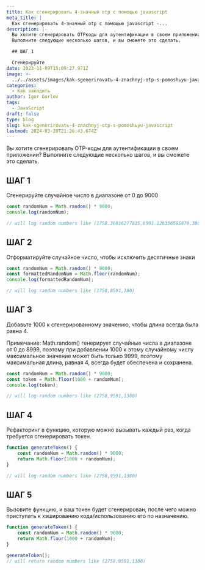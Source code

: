 ```yaml
---
title: Как сгенерировать 4-значный otp с помощью javascript
meta_title: |
  Как сгенерировать 4-значный otp с помощью javascript -...
description: |-
  Вы хотите сгенерировать OTPкоды для аутентификации в своем приложении?
  Выполните следующие несколько шагов, и вы сможете это сделать.

  ## ШАГ 1

  Сгенерируйте
date: 2023-11-09T15:09:27.971Z
image: >-
  ../../assets/images/kak-sgenerirovatь-4-znachnyj-otp-s-pomoshьyu-javascript-Nov-09-2023.avif
categories:
  - Как закодить
author: Igor Gorlov
tags:
  - JavaScript
draft: false
type: blog
slug: kak-sgenerirovatь-4-znachnyj-otp-s-pomoshьyu-javascript
lastmod: 2024-03-20T21:26:43.674Z
---
```


Вы хотите сгенерировать OTP-коды для аутентификации в своем приложении?
Выполните следующие несколько шагов, и вы сможете это сделать.

## ШАГ 1

Сгенерируйте случайное число в диапазоне от 0 до 9000

```javascript
const randomNum = Math.random() * 9000;
console.log(randomNum);

// will log random numbers like (1758.36816277815,8591.126356595876,380.85504639047053)
```

## ШАГ 2

Отформатируйте случайное число, чтобы исключить десятичные знаки

```javascript
const randomNum = Math.random() * 9000;
const formattedRandomNum = Math.floor(randomNum);
console.log(formattedRandomNum);

// will log random numbers like (1758,8591,380)
```

## ШАГ 3

Добавьте 1000 к сгенерированному значению, чтобы длина всегда была равна 4.

Примечание: Math.random() генерирует случайные числа в диапазоне от 0 до 8999, поэтому при добавлении 1000 к этому случайному числу максимальное значение может быть только 9999, поэтому максимальная длина, равная 4, всегда будет обеспечена и сохранена.

```javascript
const randomNum = Math.random() * 9000;
const token = Math.floor(1000 + randomNum);
console.log(token);

// will log random numbers like (2758,9591,1380)
```

## ШАГ 4

Рефакторинг в функцию, которую можно вызывать каждый раз, когда требуется сгенерировать токен.

```javascript
function generateToken() {
	const randomNum = Math.random() * 9000;
	return Math.floor(1000 + randomNum);
}

// will log random numbers like (2758,9591,1380)
```

## ШАГ 5

Вызовите функцию, и ваш токен будет сгенерирован, после чего можно приступать к хэшированию кода/использованию его по назначению.

```javascript
function generateToken() {
	const randomNum = Math.random() * 9000;
	return Math.floor(1000 + randomNum);
}

generateToken();
// will return random numbers like (2758,9591,1380)
```
